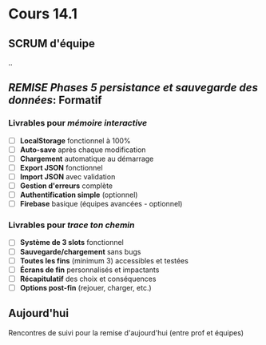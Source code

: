 # Cours 14.1

## SCRUM d'équipe

..


## *REMISE Phases 5 persistance et sauvegarde des données*: Formatif

### Livrables pour *mémoire interactive*

- [ ] **LocalStorage** fonctionnel à 100%
- [ ] **Auto-save** après chaque modification
- [ ] **Chargement** automatique au démarrage
- [ ] **Export JSON** fonctionnel
- [ ] **Import JSON** avec validation
- [ ] **Gestion d'erreurs** complète
- [ ] **Authentification simple** (optionnel)
- [ ] **Firebase** basique (équipes avancées - optionnel)

### Livrables pour *trace ton chemin*

- [ ] **Système de 3 slots** fonctionnel
- [ ] **Sauvegarde/chargement** sans bugs
- [ ] **Toutes les fins** (minimum 3) accessibles et testées
- [ ] **Écrans de fin** personnalisés et impactants
- [ ] **Récapitulatif** des choix et conséquences
- [ ] **Options post-fin** (rejouer, charger, etc.)

## Aujourd'hui

Rencontres de suivi pour la remise d'aujourd'hui (entre prof et équipes)